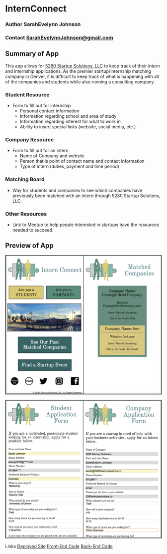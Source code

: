 # InternConnect

### Author **SarahEvelynn Johnson**
### Contact **SarahEvelynnJohnson@gmail.com**

## Summary of App
This app allows for [5280 Startup Solutions, LLC](https://www.5280startupsolutions.co/) to keep track of their intern and internship applications. As the premier startup/internship matching company in Denver, it is difficult to keep track of what is happening with all of the companies and students while also running a consulting company.

### Student Resource
* Form to fill out for internship
    * Personal contact information
    * Information regarding school and area of study
    * Information regarding interest for what to work in
    * Ability to insert special links (website, social media, etc.)

### Company Resource
* Form to fill out for an intern
    * Name of Company and website
    * Person that is point of contact name and contact information
    * Type of intern (duties, payment and time period)

### Matching Board
* Way for students and companies to see which companies have previously been matched with an intern through 5280 Startup Solutions, LLC.

### Other Resources
* Link to Meetup to help people interested in startups have the resources needed to succeed.

## Preview of App

![Homepage and Matching Board](assets/App.Screen.1.png)

![Student and Company Forms](assets/App.Screen.2.png)


Links
[Deployed Site](https://intern-connect.firebaseapp.com/)
[Front-End Code](https://github.com/sarahevelynn/intern-connect-client)
[Back-End Code](https://github.com/sarahevelynn/intern-connect-server)
